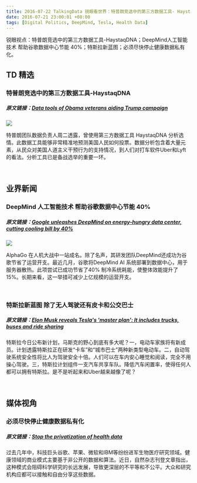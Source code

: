 ```yaml
---
title: 2016-07-22 TalkingData 锐眼看世界：特普朗竞选中的第三方数据工具- HaystaqDNA
date: 2016-07-21 23:00:01 +08:00
tags: [Digital Politics, DeepMind, Tesla, Health Data]
---
```


锐眼视点：特普朗竞选中的第三方数据工具-HaystaqDNA；DeepMind人工智能技术 帮助谷歌数据中心节能 40%；特斯拉新蓝图；必须尽快停止健康数据私有化。

## TD 精选

### 特普朗竞选中的第三方数据工具-HaystaqDNA

##### 原文链接：[Data tools of Obama veterans aiding Trump campaign](http://www.politico.com/story/2016/07/obama-veterans-software-aiding-trump-campaign-225911)

![](http://i1.piimg.com/567952/bca06245d1dcb254.jpg)

特普朗团队数据负责人周二透露，曾使用第三方数据工具 HaystaqDNA 分析选情。此数据工具能够非常精准地预测美国人民如何投票。数据分析包含着大量元素，从民众对美国人道主义干预行为的支持情况，到人们对打车软件Uber和Lyft的看法。分析工具已是备战选举的重要一环。

<br>

## 业界新闻

### DeepMind 人工智能技术 帮助谷歌数据中心节能  40%

##### 原文链接：[Google unleashes DeepMind on energy-hungry data center, cutting cooling bill by 40%](https://techcrunch.com/2016/07/20/google-unleashes-deepmind-on-energy-hungry-datacenter-cutting-cooling-bill-by-40-percent/)

![](http://i1.piimg.com/567952/be29476c17412872.png)


AlphaGo 在人机大战中一站成名。除了名声，其研发团队DeepMind还成功为谷歌节省了运营开支。最近几月，谷歌将DeepMind AI 系统部署到数据中心，用于服务器散热。此项尝试已成功节省了40% 制冷系统耗能，使整体效能提升了15%。长期来看，这一举措可减少上亿规模的运营开支。

<br>

### 特斯拉新蓝图  除了无人驾驶还有皮卡和公交巴士

##### 原文链接：[Elon Musk reveals Tesla's 'master plan': It includes trucks, buses and ride sharing](http://www.latimes.com/business/autos/la-fi-hy-musk-master-plan-20160714-snap-story.html)

特斯拉今日公布新计划，马斯克的野心到底有多大呢？一，电动车家族将有新成员。计划透露特斯拉正在研发“卡车”和“城市巴士”两种新类型电动车。二，自动驾驶系统安全性将比人为驾驶安全十倍。人们可以在车内安心睡觉和阅读，完全不用操心驾驶。三，特斯拉计划组件一支汽车共享车队。降低汽车闲置率，使得任何人都可以拥有特斯拉。是不是听起来和Uber越来越像了呢？

<br>

## 媒体视角

### 必须尽快停止健康数据私有化

##### 原文链接：[Stop the privatization of health data](http://www.nature.com/news/stop-the-privatization-of-health-data-1.20268)

过去几年中，科技巨头谷歌、苹果、微软和IBM等纷纷进军生物医疗研究领域。健康领域的商业模式主要基于非公开的数据和算法。近日，自然杂志刊登文章指出，这种模式会阻碍科学研究的长远发展，导致更深层的不平等和不公平。大众和研究机构应都可以接触和自由分享这些数据。

<br>
